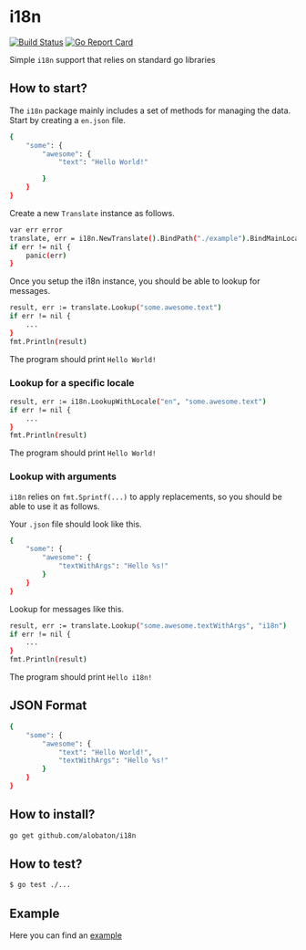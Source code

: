 # i18n

[![Build Status](https://travis-ci.org/alobaton/i18n.svg?branch=main)](https://travis-ci.org/alobaton/i18n) [![Go Report Card](https://goreportcard.com/badge/github.com/alobaton/i18n)](https://goreportcard.com/report/github.com/alobaton/i18n)

Simple `i18n` support that relies on standard go libraries

## How to start?

The `i18n` package mainly includes a set of methods for managing the data. Start by creating a `en.json` file.
```bash
{
    "some": {
        "awesome": {
            "text": "Hello World!"

        }
    }
}
```
Create a new `Translate` instance as follows.
```bash
var err error
translate, err = i18n.NewTranslate().BindPath("./example").BindMainLocale("en").Init()
if err != nil {
	panic(err)
}
```

Once you setup the i18n instance, you should be able to lookup for messages.
```bash
result, err := translate.Lookup("some.awesome.text")
if err != nil {
    ...
}
fmt.Println(result)
```

The program should print `Hello World!`

### Lookup for a specific locale

```bash
result, err := i18n.LookupWithLocale("en", "some.awesome.text")
if err != nil {
    ...
}
fmt.Println(result)
```

The program should print `Hello World!`

### Lookup with arguments

`i18n` relies on `fmt.Sprintf(...)` to apply replacements, so you should be able to use it as follows.

Your `.json` file should look like this. 
```bash
{
    "some": {
        "awesome": {
            "textWithArgs": "Hello %s!"
        }
    }
}
```

Lookup for messages like this.
```bash
result, err := translate.Lookup("some.awesome.textWithArgs", "i18n")
if err != nil {
    ...
}
fmt.Println(result)
```

The program should print `Hello i18n!`

## JSON Format

```bash
{
    "some": {
        "awesome": {
            "text": "Hello World!",
            "textWithArgs": "Hello %s!"
        }
    }
}
```

## How to install?

```bash
go get github.com/alobaton/i18n
```

## How to test?

```bash
$ go test ./...
```

## Example

Here you can find an [example](https://github.com/alobaton/i18n/blob/main/example/main.go)

